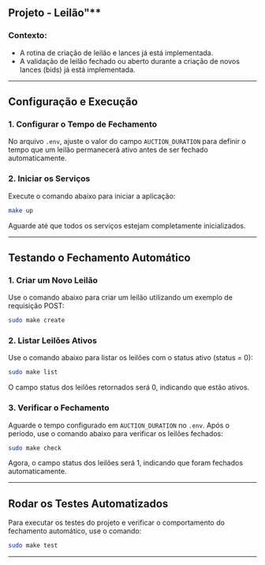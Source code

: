 
Projeto - Leilão"** 
---

### Contexto:
- A rotina de criação de leilão e lances já está implementada.
- A validação de leilão fechado ou aberto durante a criação de novos lances (bids) já está implementada.

---


## Configuração e Execução 

### 1. Configurar o Tempo de Fechamento 
No arquivo `.env`, ajuste o valor do campo `AUCTION_DURATION` para definir o tempo que um leilão permanecerá ativo antes de ser fechado automaticamente.

### 2. Iniciar os Serviços 
Execute o comando abaixo para iniciar a aplicação:
```bash
make up
```
Aguarde até que todos os serviços estejam completamente inicializados.

---

## Testando o Fechamento Automático 

### 1. Criar um Novo Leilão 
Use o comando abaixo para criar um leilão utilizando um exemplo de requisição POST:
```bash
sudo make create
```

### 2. Listar Leilões Ativos 
Use o comando abaixo para listar os leilões com o status ativo (status = 0):
```bash
sudo make list
```
O campo status dos leilões retornados será 0, indicando que estão ativos.

### 3. Verificar o Fechamento 
Aguarde o tempo configurado em `AUCTION_DURATION` no `.env`. Após o período, use o comando abaixo para verificar os leilões fechados:
```bash
sudo make check
```
Agora, o campo status dos leilões será 1, indicando que foram fechados automaticamente.

---

## Rodar os Testes Automatizados 
Para executar os testes do projeto e verificar o comportamento do fechamento automático, use o comando:
```bash
sudo make test
```
---

